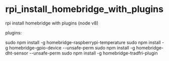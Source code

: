 # rpi_install_homebridge_with_plugins
rpi install homebridge with plugins (node v8)

plugins:

  sudo npm install -g homebridge-raspberrypi-temperature
  sudo npm install -g homebridge-gpio-device --unsafe-perm
  sudo npm install -g homebridge-dht-sensor --unsafe-perm
  sudo npm install -g homebridge-tradfri-plugin

